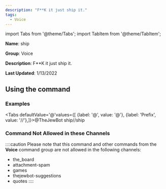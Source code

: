 ```yaml
---
description: "F**K it just ship it."
tags:
  - Voice
---
```

import Tabs from '@theme/Tabs';
import TabItem from '@theme/TabItem';

**Name**: ship

**Group**: Voice

**Description**: F**K it just ship it.

**Last Updated**: 1/13/2022

## Using the command

### Examples
<Tabs defaultValue='@'values={[ {label: '@', value: '@'}, {label: 'Prefix', value: '//'},]}><TabItem value='@'>@TheJewBot ship</TabItem><TabItem value='//'>//ship</TabItem></Tabs>

### Command Not Allowed in these Channels
::::caution Please note that this command and other commands from the **Voice** command group are not allowed in the following channels:
- the_board
- attachment-spam
- games
- thejewbot-suggestions
- quotes
::::